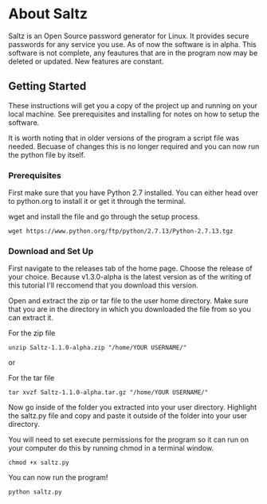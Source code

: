 # About Saltz

Saltz is an Open Source password generator for Linux. It provides secure passwords for any service you use. As of now the software is in alpha. This software is not complete, any feautures that are in the program now may be deleted or updated. New features are constant.

## Getting Started

These instructions will get you a copy of the project up and running on your local machine. See prerequisites and installing for notes on how to setup the software. 

It is worth noting that in older versions of the program a script file was needed. Becuase of changes this is no longer required and you can now run the python file by itself.


### Prerequisites

First make sure that you have Python 2.7 installed. You can either head over to python.org to install it or get it through the terminal.


wget and install the file and go through the setup process.
```
wget https://www.python.org/ftp/python/2.7.13/Python-2.7.13.tgz
```

### Download and Set Up 

First navigate to the releases tab of the home page. Choose the release of your choice. Because v1.3.0-alpha is the latest version as of the writing of this tutorial I'll reccomend that you download this version. 

Open and extract the zip or tar file to the user home directory. Make sure that you are in the directory in which you downloaded the file from so you can extract it. 

For the zip file
``` 
unzip Saltz-1.1.0-alpha.zip "/home/YOUR USERNAME/"
```
or

For the tar file
```
tar xvzf Saltz-1.1.0-alpha.tar.gz "/home/YOUR USERNAME/"
```
Now go inside of the folder you extracted into your user directory. Highlight the saltz.py file and copy and paste it outside of the folder into your user directory.

You will need to set execute permissions for the program so it can run on your computer do this by running chmod in a terminal window.
```
chmod +x saltz.py
```
You can now run the program!

```
python saltz.py
```
